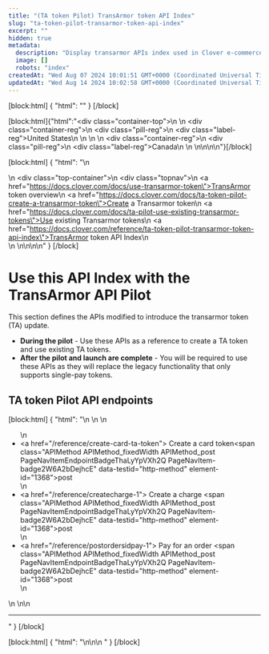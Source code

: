 ```yaml
---
title: "(TA token Pilot) TransArmor token API Index"
slug: "ta-token-pilot-transarmor-token-api-index"
excerpt: ""
hidden: true
metadata: 
  description: "Display transarmor APIs index used in Clover e-commerce network."
  image: []
  robots: "index"
createdAt: "Wed Aug 07 2024 10:01:51 GMT+0000 (Coordinated Universal Time)"
updatedAt: "Wed Aug 14 2024 10:02:58 GMT+0000 (Coordinated Universal Time)"
---
```

[block:html]
{
  "html": "<!--\nDS-6871\n-->"
}
[/block]


[block:html]{"html":"<div class=\"container-top\">\n  <!--United States-->\n  <div class=\"container-reg\">\n    <div class=\"pill-reg\">\n      <div class=\"label-reg\">United States</div>\n    </div>\n  </div>\n  <!--Canada-->\n  <div class=\"container-reg\">\n    <div class=\"pill-reg\">\n      <div class=\"label-reg\">Canada</div>\n    </div>\n  </div>\n</div>\n\n<!--Css-->\n<style>\n.container-top {\n  top: -15px;\n  position: relative;\n  margin-bottom: -5px;\n}\n\n.container-reg {\n  align-items: center;\n  min-width: auto; \n  width: fit-content;\n  text-align: left;\n  overflow: auto;\n  display: inline-block; \n}\n\n/*Pill format REG*/\n.pill-reg {\n  background: #44BB44;\n  border: .5px solid #44BB44;\n  margin-left: 5px;\n  overflow: hidden;\n  display: flex; \n  justify-content: center; \n  align-items: center; \n  border-radius: 10px;\n  height: 1.8rem;\n  margin-top: 10px;\n  margin-bottom: 1.5px; \n  padding: 0 10px; \n}\n\n/*Text FORMAT inside REG pills */\n.pill-reg .label-reg, \n.pill-reg__addon .label-reg \n{\n  font-style: normal;\n  font-weight: normal;\n  font-size: 12px;\n  color: #fff;\n  vertical-align: middle;\n  margin: 0;\n  padding: 0 5px;\n}\n</style>"}[/block]

[block:html]
{
  "html": "<!--Add a top nav throughout the pilot doc content (v2.2: grayscale, no overlap)-->\n<div><!--div set-->\n <div class=\"top-container\">\n    <div class=\"topnav\">\n      <a href=\"https://docs.clover.com/docs/use-transarmor-token\">TransArmor token overview</a>\n      <a href=\"https://docs.clover.com/docs/ta-token-pilot-create-a-transarmor-token\">Create a Transarmor token</a>\n      <a href=\"https://docs.clover.com/docs/ta-pilot-use-existing-transarmor-tokens\">Use existing Transarmor tokens</a>\n      <a href=\"https://docs.clover.com/reference/ta-token-pilot-transarmor-token-api-index\">TransArmor token API Index</a>\n    </div><!--end topnav-->\n  </div><!--end top-container-->\n</div>\n\n<!--css-->\n<style>\n/* Add a background color to the top navigation */\n.topnav {\n  font-family: 'Graphik-Regular', sans-serif;\n  background-color: #5D5D5D;\n  overflow: hidden;\n}\n\n/* Style the links inside the navigation bar */\n.topnav a {\n  font-family: 'Graphik-Regular', sans-serif;\n  float: left;\n  color: #f2f2f2;\n  text-align: center;\n  padding: 10px 12px;\n  text-decoration: none;\n  font-size: 12px;\n}\n\n/* Change the color of links on hover */\n.topnav a:hover {\n  background-color: #D8D8D8;\n  color: black;\n}\n\n/* Add a color to the active/current link */\n.topnav a.active {\n  background-color: #5D5D5D;\n  color: white;\n}\n</style>"
}
[/block]


# Use this API Index with the TransArmor API Pilot

This section defines the APIs modified to introduce the transarmor token (TA) update.

- **During the pilot** -  Use these APIs as a reference to create a TA token and use existing TA tokens.
- **After the pilot and launch are complete** - You will be required to use these APIs as they will replace the legacy functionality that only supports single-pay tokens.

## TA token Pilot API endpoints

[block:html]
{
  "html": "<!--BEGIN list-->\n    <!--Inventory-->\n        <span>\n        <ul>\n          <li><a href=\"/reference/create-card-ta-token\"> Create a card token<span class=\"APIMethod APIMethod_fixedWidth APIMethod_post PageNavItemEndpointBadgeThaLyYpVXh2Q PageNavItem-badge2W6A2bDejhcE\" data-testid=\"http-method\" element-id=\"1368\">post</span></a></li>\n          <li><a href=\"/reference/createcharge-1\"> Create a charge <span class=\"APIMethod APIMethod_fixedWidth APIMethod_post PageNavItemEndpointBadgeThaLyYpVXh2Q PageNavItem-badge2W6A2bDejhcE\" data-testid=\"http-method\" element-id=\"1368\">post</span></a></li>\n          <li><a href=\"/reference/postordersidpay-1\"> Pay for an order <span class=\"APIMethod APIMethod_fixedWidth APIMethod_post PageNavItemEndpointBadgeThaLyYpVXh2Q PageNavItem-badge2W6A2bDejhcE\" data-testid=\"http-method\" element-id=\"1368\">post</span></a></li>\n        </ul>\n        </span>\n<!--END list-->\n<hr />"
}
[/block]


[block:html]
{
  "html": "<!--NOTES for writers-->\n<!--TEMPLATE for easy dropdown -->\n<!--\n<details>\n    <summary>Click to toggle</summary>\n    <span>Oh, hello</span>\n</details>\n-->\n  <!--<p>This section is copied from the left-nav of the authoring interface of v3. </p>\n  <p>I used the v3 list because the list from the 2024-Q1 version has diff names for the endpoints <br>\n  due to all the duplicate imports. I wanted the exact/correct slugs from v3—but bc I could not <br>\n  make it public, I used the list from the authoring version (via inspect source) instead. <br>\n  Then, I cleaned up the HTML: </p>\n   <ul>\n    <li>stripped the styles and then returned styles for the methods. <br>\n\t\t<li>replaced all dash-readme URLs (\"/project/clover-platform/v3/refs/...\") <br>\n\t\twith /reference/ URLs (\"/reference/...\"). <br>\n    <li>validated the HTML.<br>\n    <li>tested the links. They work. Yay!\n--> "
}
[/block]
